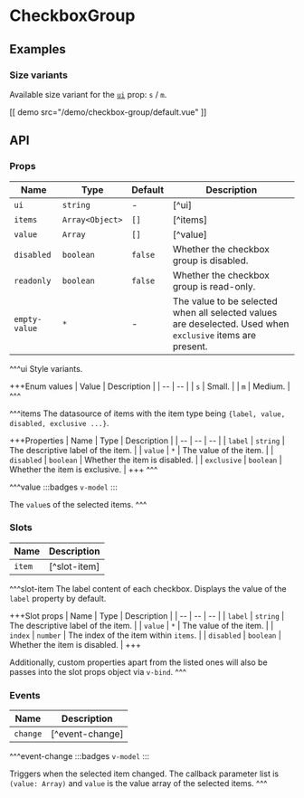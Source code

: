 # CheckboxGroup

## Examples

### Size variants

Available size variant for the [`ui`](#props-ui) prop: `s` / `m`.

[[ demo src="/demo/checkbox-group/default.vue" ]]

## API

### Props

| Name | Type | Default | Description |
| -- | -- | -- | -- |
| ``ui`` | `string` | - | [^ui] |
| ``items`` | `Array<Object>` | `[]` | [^items] |
| ``value`` | `Array` | `[]` | [^value] |
| ``disabled`` | `boolean` | `false` | Whether the checkbox group is disabled. |
| ``readonly`` | `boolean` | `false` | Whether the checkbox group is read-only. |
| ``empty-value`` | `*` | - | The value to be selected when all selected values are deselected. Used when `exclusive` items are present. |

^^^ui
Style variants.

+++Enum values
| Value | Description |
| -- | -- |
| `s` | Small. |
| `m` | Medium. |
^^^

^^^items
The datasource of items with the item type being `{label, value, disabled, exclusive ...}`.

+++Properties
| Name | Type | Description |
| -- | -- | -- |
| `label` | `string` | The descriptive label of the item. |
| `value` | `*` | The value of the item. |
| `disabled` | `boolean` | Whether the item is disabled. |
| `exclusive` | `boolean` | Whether the item is exclusive. |
+++
^^^

^^^value
:::badges
`v-model`
:::

The `value`s of the selected items.
^^^

### Slots

| Name | Description |
| -- | -- |
| ``item`` | [^slot-item] |

^^^slot-item
The label content of each checkbox. Displays the value of the `label` property by default.

+++Slot props
| Name | Type | Description |
| -- | -- | -- |
| `label` | `string` | The descriptive label of the item. |
| `value` | `*` | The value of the item. |
| `index` | `number` | The index of the item within `items`. |
| `disabled` | `boolean` | Whether the item is disabled. |
+++

Additionally, custom properties apart from the listed ones will also be passes into the slot props object via `v-bind`.
^^^

### Events

| Name | Description |
| -- | -- |
| ``change`` | [^event-change] |

^^^event-change
:::badges
`v-model`
:::

Triggers when the selected item changed. The callback parameter list is `(value: Array)` and `value` is the value array of the selected items.
^^^
